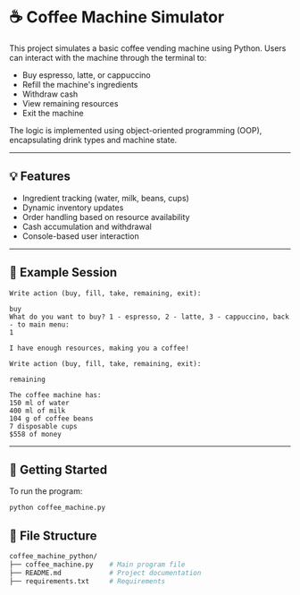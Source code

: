 # ☕️ Coffee Machine Simulator

This project simulates a basic coffee vending machine using Python. Users can interact with the machine through the terminal to:

- Buy espresso, latte, or cappuccino
- Refill the machine's ingredients
- Withdraw cash
- View remaining resources
- Exit the machine

The logic is implemented using object-oriented programming (OOP), encapsulating drink types and machine state.

---

## 💡 Features

- Ingredient tracking (water, milk, beans, cups)
- Dynamic inventory updates
- Order handling based on resource availability
- Cash accumulation and withdrawal
- Console-based user interaction

---

## 🧾 Example Session
```text
Write action (buy, fill, take, remaining, exit):

buy
What do you want to buy? 1 - espresso, 2 - latte, 3 - cappuccino, back - to main menu:
1

I have enough resources, making you a coffee!

Write action (buy, fill, take, remaining, exit):

remaining

The coffee machine has:
150 ml of water
400 ml of milk
104 g of coffee beans
7 disposable cups
$558 of money
```

---

## 🚀 Getting Started

To run the program:

```bash
python coffee_machine.py
```

## 📁 File Structure
```bash
coffee_machine_python/
├── coffee_machine.py    # Main program file
├── README.md            # Project documentation
├── requirements.txt     # Requirements
```
